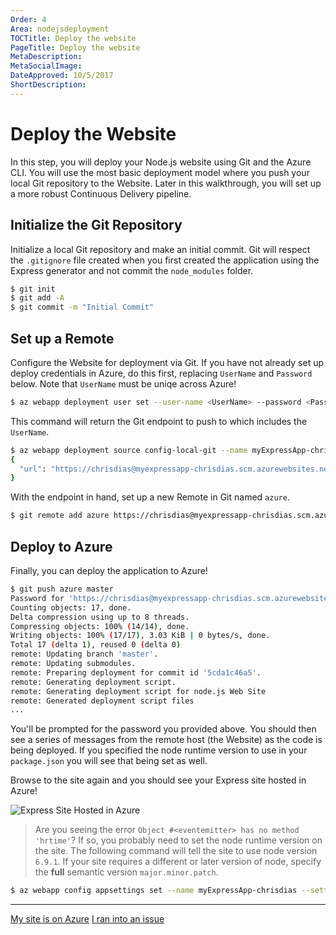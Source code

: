 ```yaml
---
Order: 4
Area: nodejsdeployment
TOCTitle: Deploy the website
PageTitle: Deploy the website
MetaDescription:
MetaSocialImage:
DateApproved: 10/5/2017
ShortDescription:
---
```

# Deploy the Website

In this step, you will deploy your Node.js website using Git and the Azure CLI. You will use the most basic deployment model where you push your local Git repository to the Website. Later in this walkthrough, you will set up a more robust Continuous Delivery pipeline.

## Initialize the Git Repository

Initialize a local Git repository and make an initial commit. Git will respect the `.gitignore` file created when you first created the application using the Express generator and not commit the `node_modules` folder.

```bash
$ git init
$ git add -A
$ git commit -m "Initial Commit"
```

## Set up a Remote

Configure the Website for deployment via Git. If you have not already set up deploy credentials in Azure, do this first, replacing `UserName` and `Password` below. Note that `UserName` must be uniqe across Azure!

```bash
$ az webapp deployment user set --user-name <UserName> --password <Password>
```

This command will return the Git endpoint to push to which includes the `UserName`.

```bash
$ az webapp deployment source config-local-git --name myExpressApp-chrisdias
{
  "url": "https://chrisdias@myexpressapp-chrisdias.scm.azurewebsites.net/myExpressApp-chrisdias.git"
}
```

With the endpoint in hand, set up a new Remote in Git named `azure`.

```bash
$ git remote add azure https://chrisdias@myexpressapp-chrisdias.scm.azurewebsites.net/myExpressApp-chrisdias.git
```

## Deploy to Azure

Finally, you can deploy the application to Azure!

```bash
$ git push azure master
Password for 'https://chrisdias@myexpressapp-chrisdias.scm.azurewebsites.net':
Counting objects: 17, done.
Delta compression using up to 8 threads.
Compressing objects: 100% (14/14), done.
Writing objects: 100% (17/17), 3.03 KiB | 0 bytes/s, done.
Total 17 (delta 1), reused 0 (delta 0)
remote: Updating branch 'master'.
remote: Updating submodules.
remote: Preparing deployment for commit id '5cda1c46a5'.
remote: Generating deployment script.
remote: Generating deployment script for node.js Web Site
remote: Generated deployment script files
...
```

You'll be prompted for the password you provided above. You should then see a series of messages from the remote host (the Website) as the code is being deployed. If you specified the node runtime version to use in your `package.json` you will see that being set as well.

Browse to the site again and you should see your Express site hosted in Azure!

![Express Site Hosted in Azure](images/nodejs-deployment/expressinazure.png)

> Are you seeing the error `Object #<eventemitter> has no method 'hrtime'`? If so, you probably need to set the node runtime version on the site. The following command will tell the site to use node version `6.9.1`. If your site requires a different or later version of node, specify the **full** semantic version `major.minor.patch`.

```bash
$ az webapp config appsettings set --name myExpressApp-chrisdias --settings WEBSITE_NODE_DEFAULT_VERSION=6.9.1
```

----

<a class="tutorial-next-btn" href="/tutorials/nodejs-deployment/tailing-logs">My site is on Azure</a> <a class="tutorial-feedback-btn" onclick="reportIssue('node-deployment', 'deploy-website')" href="javascript:void(0)">I ran into an issue</a>